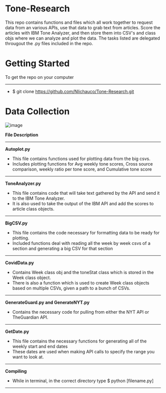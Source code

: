 # Tone-Research
This repo contains functions and files which all work together to request data from an various APIs, use that data to grab text from articles. Score the articles with IBM Tone Analyzer, and then store them into CSV's and class objs where we can analyze and plot the data. The tasks listed are delegated througout the .py files included in the repo. 


# Getting Started
To get the repo on your computer
********************************************************
* $ git clone https://github.com/Nlichauco/Tone-Research.git


# Data Collection


![image](https://user-images.githubusercontent.com/48927902/102701691-91ab1c00-4227-11eb-9346-720782ba4069.png)


**File Description**
***********************************************************
__Autoplot.py__ 
  * This file contains functions used for plotting data from the big csvs.
  * Includes plotting functions for Avg weekly tone scores, Cross source comparison, weekly ratio per tone score, and Cumulative tone score
************************************  
__ToneAnalyzer.py__
  * This file contains code that will take text gathered by the API and send it to the IBM Tone Analyzer.
  * It is also used to take the output of the IBM API and add the scores to article class objects. 
************************************  
__BigCSV.py__
  * This file contains the code necessary for formatting data to be ready for plotting.
  * Included functions deal with reading all the week by week csvs of a section and generating a big CSV for that section
************************************  
__CovidData.py__
  * Contains Week class obj and the toneStat class which is stored in the Week class object.
  * There is also a function which is used to create Week class objects based on multiple CSVs, given a path to a bunch of CSVs.
************************************  
__GenerateGuard.py and GenerateNYT.py__
  * Contains the necessary code for pulling from either the NYT API or TheGuardian API. 
************************************  
__GetDate.py__
  * This file contains the necessary functions for generating all of the weekly start and end dates
  * These dates are used when making API calls to specify the range you want to look at.
************************************  
__Compiling__
  *  While in terminal, in the correct directory type $ python [filename.py]
************************************  







